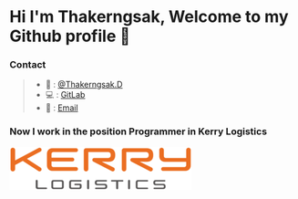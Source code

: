 # Hi I'm Thakerngsak, Welcome to my Github profile 👋

### Contact

> - 📱 : [@Thakerngsak.D](https://www.instagram.com/klaosan/)
> - 💻 : [GitLab](https://gitlab.com/thakerngsak.du)
> - 📧 : [Email](TDumrongmun@Kerrylogistics.com)

### Now I work in the position Programmer in Kerry Logistics 
![Employee data](Img/logo.png?raw=true "Login")
<!--### This project I'm Develop  
### Project Ksync
> I came to do the part  Inventory report page, Login page and Upload & download file report page 
### General Information
> - Search Inbound Report
> - Search Outbound Report 
> - Search Inventory Report
> - Upload & Download File Report  -->
<!-- ### Screenshots
![Employee data](Img/Log.png?raw=true "Login")
![Employee data](Img/in.png?raw=true "Intake")
![Employee data](Img/out.png?raw=true "Outtake")
![Employee data](Img/inventory.png?raw=true "Inventory")
![Employee data](Img/report.png?raw=true "Report") -->
<!--
**thakerngsakdd/thakerngsakdd** is a ✨ _special_ ✨ repository because its `README.md` (this file) appears on your GitHub profile.

Here are some ideas to get you started:

- 🔭 I’m currently working on ...
- 🌱 I’m currently learning ...
- 👯 I’m looking to collaborate on ...
- 🤔 I’m looking for help with ...
- 💬 Ask me about ...
- 📫 How to reach me: ...
- 😄 Pronouns: ...
- ⚡ Fun fact: ...
-->
